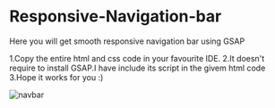 # Responsive-Navigation-bar
Here you will get smooth responsive navigation bar using GSAP

1.Copy the entire html and css code in your favourite IDE.
2.It doesn't require to install GSAP.I have include its script in the givem html code
3.Hope it works for you :)




![navbar](https://user-images.githubusercontent.com/56548231/82229596-502c5880-9948-11ea-93d9-148d8adb7e47.gif)
